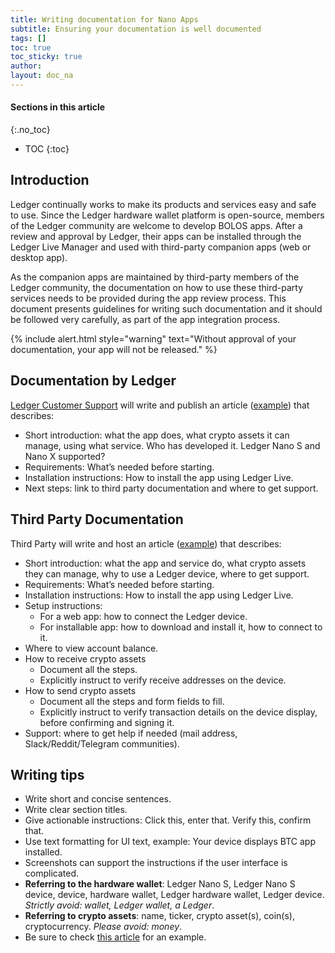 ```yaml
---
title: Writing documentation for Nano Apps
subtitle: Ensuring your documentation is well documented
tags: []
toc: true
toc_sticky: true
author:
layout: doc_na
---
```


#### Sections in this article
{:.no_toc}
* TOC
{:toc}

## Introduction

Ledger continually works to make its products and services easy and safe to use. Since the Ledger hardware wallet platform is open-source, members of the Ledger community are welcome to develop BOLOS apps. After a review and approval by Ledger, their apps can be installed through the Ledger Live Manager and used with third-party companion apps (web or desktop app).

As the companion apps are maintained by third-party members of the Ledger community, the documentation on how to use these third-party services needs to be provided during the app review process. This document presents guidelines for writing such documentation and it should be followed very carefully, as part of the app integration process.

<!--  -->
{% include alert.html style="warning" text="Without approval of your documentation, your app will not be released." %}
<!--  -->

## Documentation by Ledger

[Ledger Customer Support](https://support.ledgerwallet.com/hc/en-us) will write and publish an article ([example](https://support.ledgerwallet.com/hc/en-us/articles/360007583514-Ontology-ONT-)) that describes:
- Short introduction: what the app does, what crypto assets it can manage, using what service. Who has developed it. Ledger Nano S and Nano X supported?
- Requirements: What’s needed before starting.
- Installation instructions: How to install the app using Ledger Live.
- Next steps: link to third party documentation and where to get support.

## Third Party Documentation

Third Party will write and host an article ([example](https://blog.cyberrepublic.org/2020/06/15/how-to-use-your-ledger-device-with-the-elastos-light-wallet/)) that describes:
- Short introduction: what the app and service do, what crypto assets they can manage, why to use a Ledger device, where to get support.
- Requirements: What’s needed before starting.
- Installation instructions: How to install the app using Ledger Live.
- Setup instructions:
    - For a web app: how to connect the Ledger device.
    - For installable app: how to download and install it, how to connect to it.
- Where to view account balance.
- How to receive crypto assets
    - Document all the steps.
    - Explicitly instruct to verify receive addresses on the device.
- How to send crypto assets
    - Document all the steps and form fields to fill.
    - Explicitly instruct to verify transaction details on the device display, before confirming and signing it.
- Support: where to get help if needed (mail address, Slack/Reddit/Telegram communities).

## Writing tips

- Write short and concise sentences.
- Write clear section titles.
- Give actionable instructions: Click this, enter that. Verify this, confirm that.
- Use text formatting for UI text, example: Your device displays BTC app installed.
- Screenshots can support the instructions if the user interface is complicated.
- **Referring to the hardware wallet**: Ledger Nano S, Ledger Nano S device, device, hardware wallet, Ledger hardware wallet, Ledger device.
*Strictly avoid: wallet, Ledger wallet, a Ledger*.
- **Referring to crypto assets**: name, ticker, crypto asset(s), coin(s), cryptocurrency.
*Please avoid: money*.
- Be sure to check [this article](https://blog.cyberrepublic.org/2020/06/15/how-to-use-your-ledger-device-with-the-elastos-light-wallet/) for an example.
